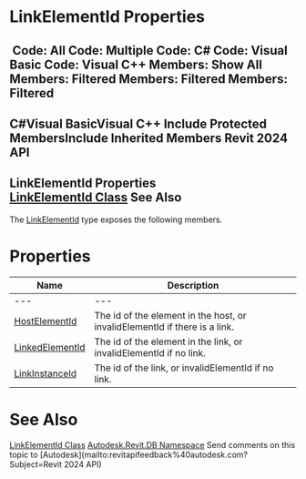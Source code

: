 # LinkElementId Properties

﻿
 Code: All Code: Multiple Code: C# Code: Visual Basic Code: Visual C++  Members: Show All Members: Filtered Members: Filtered Members: Filtered   
---  
C#Visual BasicVisual C++
Include Protected MembersInclude Inherited Members
Revit 2024 API  
---  
LinkElementId Properties  
[LinkElementId Class](6e18abde-8787-9906-8576-ab0c9c5432c6.md "LinkElementId Class") See Also  
---  
The [LinkElementId](6e18abde-8787-9906-8576-ab0c9c5432c6.md "LinkElementId Class") type exposes the following members.
# Properties
| Name | Description |
| --- | --- |
| --- | --- | --- |
| [HostElementId](71df8d73-bd2a-6462-fd00-ca1c637200af.md "HostElementId Property") | The id of the element in the host, or invalidElementId if there is a link. |
| [LinkedElementId](02246788-d4e8-0d71-95dc-95301e95f1a1.md "LinkedElementId Property") | The id of the element in the link, or invalidElementId if no link. |
| [LinkInstanceId](4d0358df-6aaa-53b0-ebe0-365cba628f03.md "LinkInstanceId Property") | The id of the link, or invalidElementId if no link. |

# See Also
[LinkElementId Class](6e18abde-8787-9906-8576-ab0c9c5432c6.md "LinkElementId Class")
[Autodesk.Revit.DB Namespace](87546ba7-461b-c646-cbb1-2cb8f5bff8b2.md "Autodesk.Revit.DB Namespace")
Send comments on this topic to [Autodesk](mailto:revitapifeedback%40autodesk.com?Subject=Revit 2024 API)